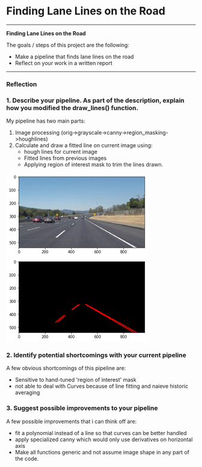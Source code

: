 # **Finding Lane Lines on the Road** 

---

**Finding Lane Lines on the Road**

The goals / steps of this project are the following:
* Make a pipeline that finds lane lines on the road
* Reflect on your work in a written report


[//]: # (Image References)

[image2]: ./test_images_output/solidWhiteRight.png "Original"

[image3]: ./test_images_output/solidWhiteRight_canny_plus_hough.png "Canny + Region of Interest + Hough"

---

### Reflection

### 1. Describe your pipeline. As part of the description, explain how you modified the draw_lines() function.

My pipeline has two main parts: 
1. Image processing (orig->grayscale->canny->region_masking->houghlines)
2. Calculate and draw a fitted line on current image using:
    * hough lines for current image
    * Fitted lines from previous images
    * Applying region of interest mask to trim the lines drawn.

![alt text][image2]
![alt text][image3]


### 2. Identify potential shortcomings with your current pipeline


A few obvious shortcomings of this pipeline are:
* Sensitive to hand-tuned 'region of interest' mask
* not able to deal with Curves because of line fitting and naieve historic averaging


### 3. Suggest possible improvements to your pipeline

A few possible improvements that i can think off are:
* fit a polynomial instead of a line so that curves can be better handled
* apply specialized canny which would only use derivatives on horizontal axis
* Make all functions generic and not assume image shape in any part of the code.
